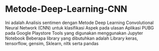 # Metode-Deep-Learning-CNN
Ini adalah Analisis sentimen dengan Metode Deep Learning Convolutional Neural Network (CNN) untuk klasifikasi Aspek pada ulasan Aplikasi PUBG pada Google Playstore
Tools yang digunakan menggunakan Jupyter Notebook
Beberapa library yang dibutuhkan adalah Library keras, tensorflow, gensim, Sklearn, nltk serta pandas

